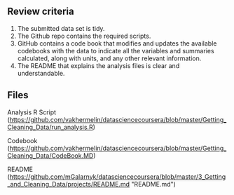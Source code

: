 ## Review criteria
1. The submitted data set is tidy.
2. The Github repo contains the required scripts.
3. GitHub contains a code book that modifies and updates the available codebooks with the data to indicate all the variables and summaries calculated, along with units, and any other relevant information.
4. The README that explains the analysis files is clear and understandable.


## Files

Analysis R Script (https://github.com/vakhermelin/datasciencecoursera/blob/master/Getting_Cleaning_Data/run_analysis.R)

Codebook (https://github.com/vakhermelin/datasciencecoursera/blob/master/Getting_Cleaning_Data/CodeBook.MD)

README (https://github.com/mGalarnyk/datasciencecoursera/blob/master/3_Getting_and_Cleaning_Data/projects/README.md "README.md")
